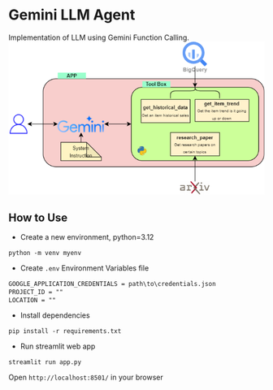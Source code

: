 # Gemini LLM Agent
Implementation of LLM using Gemini Function Calling.
![Image](llm_agent.drawio.png)
## How to Use
- Create a new environment, python=3.12
```
python -m venv myenv
```
- Create `.env` Environment Variables file
```
GOOGLE_APPLICATION_CREDENTIALS = path\to\credentials.json
PROJECT_ID = ""
LOCATION = ""
```
- Install dependencies
```
pip install -r requirements.txt
```
- Run streamlit web app
```
streamlit run app.py
```
Open `http://localhost:8501/` in your browser
